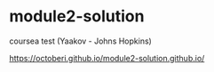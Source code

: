 # module2-solution
coursea test (Yaakov - Johns Hopkins)

 https://octoberi.github.io/module2-solution.github.io/
